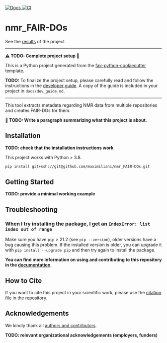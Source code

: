 [
![Docs](https://img.shields.io/badge/read-docs-success)
](https://maximiliani.github.io/nmr_FAIR-DOs)
[
![CI](https://img.shields.io/github/actions/workflow/status/maximiliani/nmr_FAIR-DOs/ci.yml?branch=main&label=ci)
](https://github.com/maximiliani/nmr_FAIR-DOs/actions/workflows/ci.yml)


<!-- --8<-- [start:abstract] -->
# nmr_FAIR-DOs

See the [results](https://bwsyncandshare.kit.edu/s/P6qt5ecGsDa2yan) of the project.

----
**:warning: TODO: Complete project setup :construction:**

This is a Python project generated from the
[fair-python-cookiecutter](https://github.com/Materials-Data-Science-and-Informatics/fair-python-cookiecutter)
template.

**TODO:** To finalize the project setup, please carefully read and follow the instructions in the
[developer guide](https://materials-data-science-and-informatics.github.io/fair-python-cookiecutter/latest/dev_guide).
A copy of the guide is included in your project in `docs/dev_guide.md`.

----

This tool extracts metadata regarding NMR data from multiple repositories and creates FAIR-DOs for them.

**:construction: TODO: Write a paragraph summarizing what this project is about.**

<!-- --8<-- [end:abstract] -->
<!-- --8<-- [start:quickstart] -->

## Installation

**TODO: check that the installation instructions work**

This project works with Python > 3.8.

```bash
pip install git+ssh://git@github.com/maximiliani/nmr_FAIR-DOs.git
```

## Getting Started

**TODO: provide a minimal working example**

<!-- --8<-- [end:quickstart] -->

## Troubleshooting

### When I try installing the package, I get an `IndexError: list index out of range`

Make sure you have `pip` > 21.2 (see `pip --version`), older versions have a bug causing
this problem. If the installed version is older, you can upgrade it with
`pip install --upgrade pip` and then try again to install the package.

**You can find more information on using and contributing to this repository in the
[documentation](https://maximiliani.github.io/nmr_FAIR-DOs/main).**

<!-- --8<-- [start:citation] -->

## How to Cite

If you want to cite this project in your scientific work,
please use the [citation file](https://citation-file-format.github.io/)
in the [repository](https://github.com/maximiliani/nmr_FAIR-DOs/blob/main/CITATION.cff).

<!-- --8<-- [end:citation] -->
<!-- --8<-- [start:acknowledgements] -->

## Acknowledgements

We kindly thank all
[authors and contributors](https://maximiliani.github.io/nmr_FAIR-DOs/latest/credits).

**TODO: relevant organizational acknowledgements (employers, funders)**

<!-- --8<-- [end:acknowledgements] -->
